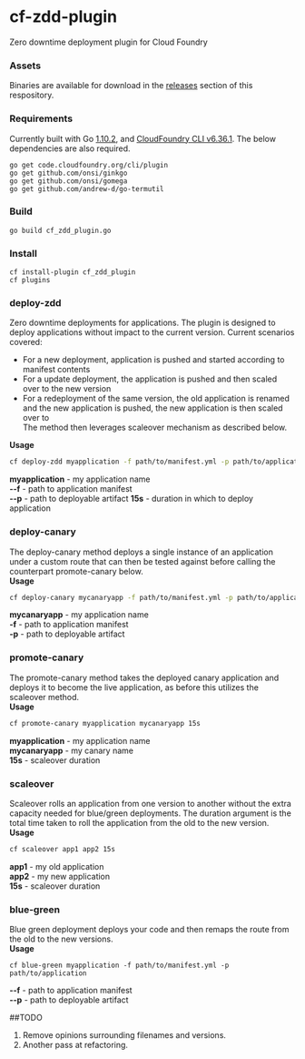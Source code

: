 # cf-zdd-plugin
Zero downtime deployment plugin for Cloud Foundry

### Assets  
Binaries are available for download in the [releases](https://github.com/Comcast/cf-zdd-plugin/releases) section of this respository.

### Requirements
Currently built with Go [1.10.2](https://golang.org/dl/), and [CloudFoundry CLI v6.36.1](https://github.com/cloudfoundry/cli/releases). The below dependencies are also required.
```
go get code.cloudfoundry.org/cli/plugin
go get github.com/onsi/ginkgo
go get github.com/onsi/gomega
go get github.com/andrew-d/go-termutil
```

### Build
```
go build cf_zdd_plugin.go
```

### Install
```
cf install-plugin cf_zdd_plugin
cf plugins
```

### deploy-zdd
Zero downtime deployments for applications. The plugin is designed to deploy applications without impact to the current version. Current scenarios covered:  
  - For a new deployment, application is pushed and started according to manifest contents  
  - For a update deployment, the application is pushed and then scaled over to the new version  
  - For a redeployment of the same version, the old application is renamed and the new application is pushed, the new application is then scaled over to  
The method then leverages scaleover mechanism as described below.  

**Usage**
```sh
cf deploy-zdd myapplication -f path/to/manifest.yml -p path/to/application 15s
```
**myapplication** - my application name  
**--f** - path to application manifest  
**--p** - path to deployable artifact
**15s** - duration in which to deploy application
### deploy-canary
The deploy-canary method deploys a single instance of an application under a custom route that can then be tested against before calling the counterpart promote-canary below.  
**Usage**
```sh
cf deploy-canary mycanaryapp -f path/to/manifest.yml -p path/to/application
```
**mycanaryapp** - my application name  
**-f** - path to application manifest  
**-p** - path to deployable artifact

### promote-canary
The promote-canary method takes the deployed canary application and deploys it to become the live application, as before this utilizes the scaleover method.  
**Usage**
```sh
cf promote-canary myapplication mycanaryapp 15s
```
**myapplication** - my application name  
**mycanaryapp** - my canary name  
**15s** - scaleover duration

### scaleover
Scaleover rolls an application from one version to another without the extra capacity needed for blue/green deployments. The duration argument is the total time taken to roll the application from the old to the new version.  
**Usage**
```sh
cf scaleover app1 app2 15s
```
**app1** - my old application  
**app2** - my new application  
**15s** - scaleover duration

### blue-green
Blue green deployment deploys your code and then remaps the route from the old to the new versions.  
**Usage**  
```jshelllanguage
cf blue-green myapplication -f path/to/manifest.yml -p path/to/application
```
**--f** - path to application manifest  
**--p** - path to deployable artifact  

##TODO
1. Remove opinions surrounding filenames and versions.
2. Another pass at refactoring.